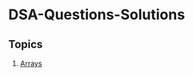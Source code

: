 # DSA-Questions-Solutions

## Topics
1. [Arrays](https://github.com/shubhanshurav/DSA-Questions-Solutions/tree/master/Arrays)
